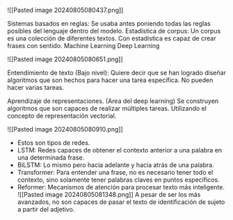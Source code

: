![[Pasted image 20240805080437.png]]

Sistemas basados en reglas: Se usaba antes poniendo todas las reglas posibles del lenguaje dentro del modelo.
Estadística de corpus: Un corpus es una colección de diferentes textos. Con estadística es capaz de crear frases con sentido.
Machine Learning
Deep Learning

![[Pasted image 20240805080651.png]]

Entendimiento de texto (Bajo nivel): Quiere decir que se han logrado diseñar algoritmos que son hechos para hacer una tarea específica. No pueden hacer varias tareas.

Aprendizaje de representaciones. (Area del deep learning) Se construyen algoritmos que son capaces de realizar múltiples tareas. Utilizando el concepto de representación vectorial.

![[Pasted image 20240805080910.png]]

* Estos son tipos de redes.
* LSTM: Redes capaces de obtener el contexto anterior a una palabra en una determinada frase.
* BiLSTM: Lo mismo pero hacia adelante y hacia atrás de una palabra.
* Transformer: Para entender una frase, no es necesario tener todo el contexto, sino solamente tener palabras claves en puntos específicos.
* Reformer: Mecanismos de atención para procesar texto más inteligente.
![[Pasted image 20240805081348.png]]
A pesar de ser los más avanzados, no son capaces de pasar el texto de identificación de sujeto a partir del adjetivo.

